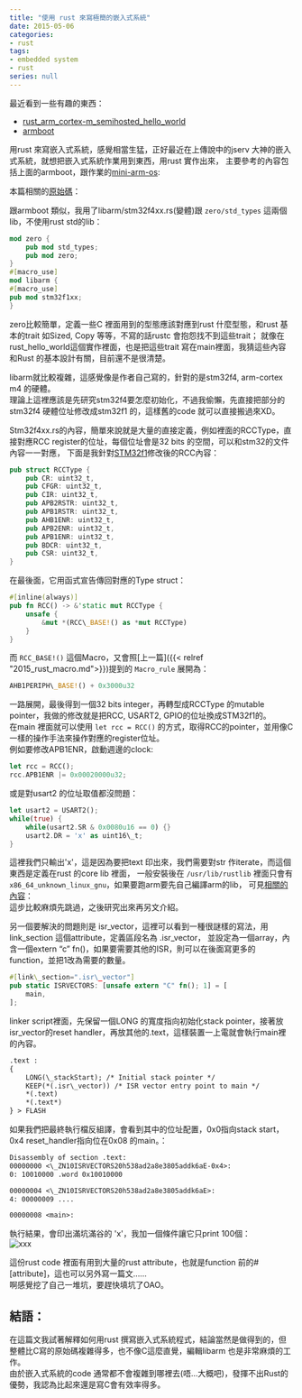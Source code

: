 ```yaml
---
title: "使用 rust 來寫極簡的嵌入式系統"
date: 2015-05-06
categories:
- rust
tags:
- embedded system
- rust
series: null
---
```


最近看到一些有趣的東西：  
* [rust_arm_cortex-m_semihosted_hello_world](https://github.com/llxwj/rust_arm_cortex-m_semihosted_hello_world)  
* [armboot](https://github.com/neykov/armboot)  

用rust 來寫嵌入式系統，感覺相當生猛，正好最近在上傳說中的jserv 大神的嵌入式系統，就想把嵌入式系統作業用到東西，用rust 實作出來，
主要參考的內容包括上面的armboot，跟作業的[mini-arm-os](https://github.com/embedded2015/mini-arm-os):  

本篇相關的[原始碼](https://github.com/yodalee/rust-mini-arm-os)：  
<!--more-->

跟armboot 類似，我用了libarm/stm32f4xx.rs(變體)跟 `zero/std_types` 這兩個lib，不使用rust std的lib：   
```rust
mod zero {
    pub mod std_types;
    pub mod zero;
}
#[macro_use]
mod libarm {
#[macro_use]
pub mod stm32f1xx;
}
```
zero比較簡單，定義一些C 裡面用到的型態應該對應到rust 什麼型態，和rust 基本的trait 如Sized, Copy 等等，不寫的話rustc 會抱怨找不到這些trait；
就像在rust\_hello\_world這個實作裡面，也是把這些trait 寫在main裡面，我猜這些內容和Rust 的基本設計有關，目前還不是很清楚。   

libarm就比較複雜，這感覺像是作者自己寫的，針對的是stm32f4, arm-cortex m4 的硬體。  
理論上這裡應該是先研究stm32f4要怎麼初始化，不過我偷懶，先直接把部分的stm32f4 硬體位址修改成stm32f1 的，這樣舊的code 就可以直接搬過來XD。   

Stm32f4xx.rs的內容，簡單來說就是大量的直接定義，例如裡面的RCCType，直接對應RCC register的位址，每個位址會是32 bits 的空間，可以和stm32的文件內容一一對應，
下面是我針對[STM32f1](https://www.datasheetarchive.com/whats_new/eb5b7a65d1b27a7d6441c95509eb5d85.html)修改後的RCC內容：   
```rust
pub struct RCCType {
    pub CR: uint32_t,
    pub CFGR: uint32_t,
    pub CIR: uint32_t,
    pub APB2RSTR: uint32_t,
    pub APB1RSTR: uint32_t,
    pub AHB1ENR: uint32_t,
    pub APB2ENR: uint32_t,
    pub APB1ENR: uint32_t,
    pub BDCR: uint32_t,
    pub CSR: uint32_t,
}
```
在最後面，它用函式宣告傳回對應的Type struct：   
```rust
#[inline(always)]
pub fn RCC() -> &'static mut RCCType {
    unsafe {
        &mut *(RCC\_BASE!() as *mut RCCType)
    }
}
```
而 `RCC_BASE!()` 這個Macro，又會照[上一篇]({{< relref "2015_rust_macro.md">}})提到的 `Macro_rule` 展開為：  
```rust
AHB1PERIPH\_BASE!() + 0x3000u32   
```
一路展開，最後得到一個32 bits integer，再轉型成RCCType 的mutable pointer，我做的修改就是把RCC, USART2, GPIO的位址換成STM32f1的。   
在main 裡面就可以使用 `let rcc = RCC()` 的方式，取得RCC的pointer，並用像C一樣的操作手法來操作對應的register位址。   
例如要修改APB1ENR，啟動週邊的clock:   
```rust
let rcc = RCC();
rcc.APB1ENR |= 0x00020000u32;
```
或是對usart2 的位址取值都沒問題：   
```rust
let usart2 = USART2();
while(true) {
    while(usart2.SR & 0x0080u16 == 0) {}
    usart2.DR = 'x' as uint16\_t;
}
```
這裡我們只輸出'x'，這是因為要把text 印出來，我們需要對str 作iterate，而這個東西是定義在rust 的core lib 裡面，
一般安裝後在 `/usr/lib/rustlib` 裡面只會有 `x86_64_unknown_linux_gnu`，如果要跑arm要先自己編譯arm的lib，
可見[相關的內容](http://spin.atomicobject.com/2015/02/20/rust-language-c-embedded/)：  
這步比較麻煩先跳過，之後研究出來再另文介紹。   

另一個要解決的問題則是 isr\_vector，這裡可以看到一種很謎樣的寫法，用 link\_section 這個attribute，定義區段名為 .isr\_vector，
並設定為一個array，內含一個extern “c” fn()，如果要需要其他的ISR，則可以在後面寫更多的function，並把1改為需要的數量。   
```rust
#[link\_section=".isr\_vector"]
pub static ISRVECTORS: [unsafe extern "C" fn(); 1] = [
    main,
];
```
linker script裡面，先保留一個LONG 的寬度指向初始化stack pointer，接著放isr\_vector的reset handler，再放其他的.text，這樣裝置一上電就會執行main裡的內容。   
```txt
.text :   
{   
    LONG(\_stackStart); /* Initial stack pointer */   
    KEEP(*(.isr\_vector)) /* ISR vector entry point to main */   
    *(.text)   
    *(.text*)   
} > FLASH    
```
如果我們把最終執行檔反組譯，會看到其中的位址配置，0x0指向stack start，0x4 reset\_handler指向位在0x08 的main。：   
```txt
Disassembly of section .text:   
00000000 <\_ZN10ISRVECTORS20h538ad2a8e3805addk6aE-0x4>:   
0: 10010000 .word 0x10010000   

00000004 <\_ZN10ISRVECTORS20h538ad2a8e3805addk6aE>:   
4: 00000009 ....   

00000008 <main>:    
```
執行結果，會印出滿坑滿谷的 'x'，我加一個條件讓它只print 100個：  
![xxx](/images/posts/rust_embedded.jpg)

這份rust code 裡面有用到大量的rust attribute，也就是function 前的#[attribute]，這也可以另外寫一篇文……   
啊感覺挖了自己一堆坑，要趕快填坑了OAO。   

## 結語：

在這篇文我試著解釋如何用rust 撰寫嵌入式系統程式，結論當然是做得到的，但整體比C寫的原始碼複雜得多，也不像C這麼直覺，編輯libarm 也是非常麻煩的工作。   
由於嵌入式系統的code 通常都不會複雜到哪裡去(唔…大概吧)，發揮不出Rust的優勢，我認為比起來還是寫C會有效率得多。